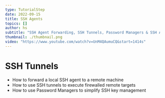 ```yaml
---
type: TutorialStep
date: 2022-09-15
title: SSH Agents
topics: []
author: hs
subtitle: "SSH Agent Forwarding, SSH Tunnels, Password Managers & SSH Agents"
thumbnail: ./thumbnail.png
video: "https://www.youtube.com/watch?v=UnM4QAumuCQ&start=1414s"
---
```


# SSH Tunnels

- How to forward a local SSH agent to a remote machine
- How to use SSH tunnels to execute firewalled remote targets
- How to use Password Managers to simplify SSH key management
